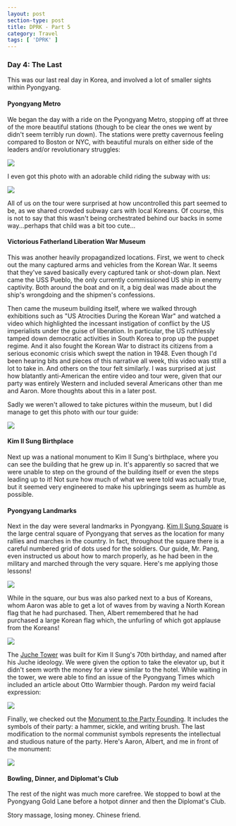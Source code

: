 ```yaml
---
layout: post
section-type: post
title: DPRK - Part 5
category: Travel
tags: [ 'DPRK' ]
---
```


### Day 4: The Last

This was our last real day in Korea, and involved a lot of smaller sights within
Pyongyang.

#### Pyongyang Metro

We began the day with a ride on the Pyongyang Metro, stopping off at three of the
more beautiful stations (though to be clear the ones we went by didn't seem terribly
run down). The stations were pretty cavernous feeling compared to Boston or NYC, with
beautiful murals on either side of the leaders and/or revolutionary struggles:

![](https://www.dropbox.com/s/vw3lenbzsyoxxnn/P3170239.JPG?dl=0)

I even got this photo with an adorable child riding the subway with us:

![](https://www.dropbox.com/s/6l7a1lepbbantzy/P3170256.JPG?dl=0)

All of us on the tour were surprised at how uncontrolled this part seemed to be,
as we shared crowded subway cars with local Koreans. Of course, this is not to say
that this wasn't being orchestrated behind our backs in some way...perhaps that
child was a bit too cute...

#### Victorious Fatherland Liberation War Museum

This was another heavily propagandized locations. First, we went to check out
the many captured arms and vehicles from the Korean War. It seems that they've
saved basically every captured tank or shot-down plan. Next came the
USS Pueblo, the only currently commissioned US ship in enemy captivity. Both
around the boat and on it, a big deal was made about the ship's wrongdoing
and the shipmen's confessions.

Then came the museum building itself, where we walked through exhibitions
such as "US Atrocities During the Korean War" and watched a video which
highlighted the incessant instigation of conflict by the US imperialists
under the guise of liberation. In particular, the US ruthlessly tamped down
democratic activities in South Korea to prop up the puppet regime. And it also
fought the Korean War to distract its citizens from a serious economic crisis
which swept the nation in 1948. Even though I'd been hearing bits and pieces
of this narrative all week, this video was still a lot to take in. And others
on the tour felt similarly. I was surprised at just how blatantly anti-American
the entire video and tour were, given that our party was entirely Western
and included several Americans other than me and Aaron. More thoughts
about this in a later post. 

Sadly we weren't allowed to take pictures within the museum, but I did manage
to get this photo with our tour guide:

![](https://www.dropbox.com/s/qmn5r9sigpdkxwu/P3170298.JPG?dl=0)

#### Kim Il Sung Birthplace

Next up was a national monument to Kim Il Sung's birthplace, where you can see the
building that he grew up in. It's apparently so sacred that we were unable to step
on the ground of the building itself or even the steps leading up to it!
Not sure how much of what we were told was actually true, but it seemed very
engineered to make his upbringings seem as humble as possible.

#### Pyongyang Landmarks

Next in the day were several landmarks in Pyongyang.
[Kim Il Sung Square](https://en.wikipedia.org/wiki/Kim_Il-sung_Square)
is the large central square of Pyongyang that serves as the location for
many rallies and marches in the country. In fact, throughout the square
there is a careful numbered grid of dots used for the soldiers. Our guide,
Mr. Pang, even instructed us about how to march properly, as he had been in
the military and marched through the very square. Here's me applying those
lessons!

![](https://www.dropbox.com/s/4qf4vmflrq2vcyk/IMG_6248.jpg?dl=0)

While in the square, our bus was also parked next to a bus of Koreans, whom
Aaron was able to get a lot of waves from by waving a North Korean flag
that he had purchased. Then, Albert remembered that he had purchased a
large Korean flag which, the unfurling of which got applause from the Koreans!

![](https://www.dropbox.com/s/nuurvbez0xvufs3/P3180320.JPG?dl=0)

The [Juche Tower](https://en.wikipedia.org/wiki/Juche_Tower) was built for
Kim Il Sung's 70th birthday, and named after his Juche ideology. We were given
the option to take the elevator up, but it didn't seem worth the money for
a view similar to the hotel. While waiting in the tower, we were able to find
an issue of the Pyongyang Times which included an article about Otto Warmbier
though. Pardon my weird facial expression:

![](https://www.dropbox.com/s/xpja9x9uuu8ckja/P3180327.JPG?dl=0)

Finally, we checked out the
[Monument to the Party Founding](https://en.wikipedia.org/wiki/Monument_to_Party_Founding).
It includes the symbols of their party: a hammer, sickle, and writing brush.
The last modification to the normal communist symbols represents the intellectual
and studious nature of the party. Here's Aaron, Albert, and me in front of the
monument:

![](https://www.dropbox.com/s/zb30z7bsj0uobnv/P3180329.JPG?dl=0)

#### Bowling, Dinner, and Diplomat's Club

The rest of the night was much more carefree. We stopped to bowl at the
Pyongyang Gold Lane before a hotpot dinner and then the Diplomat's Club.

Story massage, losing money. Chinese friend.